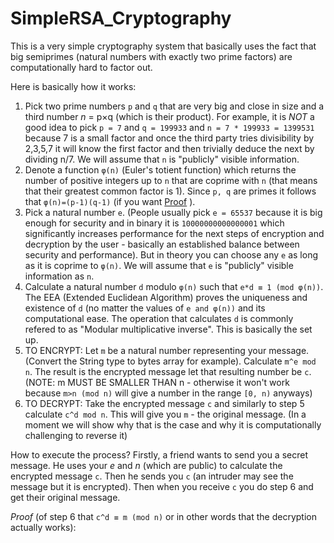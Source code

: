 # SimpleRSA_Cryptography
This is a very simple cryptography system that basically uses the fact that big semiprimes (natural numbers with exactly two prime factors) are computationally hard to factor out.

Here is basically how it works:
1. Pick two prime numbers `p` and `q` that are very big and close in size and a third number *n* = p×q (which is their product). For example, it is _NOT_ a good idea to pick `p = 7` and `q = 199933` and `n = 7 * 199933 = 1399531` because 7 is a small factor and once the third party tries divisibility by 2,3,5,7 it will know the first factor and then trivially deduce the next by dividing n/7. We will assume that `n` is "publicly" visible information.
2. Denote a function `φ(n)` (Euler's totient function) which returns the number of positive integers up to `n` that are coprime with `n` (that means that their greatest common factor is 1). Since `p, q` are primes it follows that `φ(n)=(p-1)(q-1)` (if you want [Proof](https://www.mathsisfun.com/numbers/euler-totient.html) ).
3. Pick a natural number `e`. (People usually pick `e = 65537` because it is big enough for security and in binary it is `10000000000000001` which significantly increases performance for the next steps of encryption and decryption by the user - basically an established balance between security and performance). But in theory you can choose any `e` as long as it is coprime to `φ(n)`. We will assume that `e` is "publicly" visible information as `n`.
4. Calculate a natural number `d` modulo `φ(n)` such that `e*d ≡ 1 (mod φ(n))`. The EEA (Extended Euclidean Algorithm) proves the uniqueness and existence of `d` (no matter the values of `e and φ(n))` and its computational ease. The operation that calculates `d` is commonly refered to as "Modular multiplicative inverse". This is basically the set up.
5. TO ENCRYPT: Let `m` be a natural number representing your message. (Convert the String type to bytes array for example). Calculate `m^e mod n`. The result is the encrypted message let that resulting number be `c`. (NOTE: m MUST BE SMALLER THAN n - otherwise it won't work because `m>n (mod n)` will give a number in the range `[0, n)` anyways)
6. TO DECRYPT: Take the encrypted message `c` and similarly to step 5 calculate `c^d mod n`. This will give you `m` - the original message. (In a moment we will show why that is the case and why it is computationally challenging to reverse it)

How to execute the process? Firstly, a friend wants to send you a secret message. He uses your *e* and *n* (which are public) to calculate the encrypted message `c`. Then he sends you `c` (an intruder may see the message but it is encrypted). Then when you receive `c` you do step 6 and get their original message. 


*_Proof_* (of step 6 that `c^d ≡ m (mod n)` or in other words that the decryption actually works):
